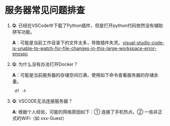 # 服务器常见问题排查
  1. **Q**: 已经在VSCode中下载了Python插件，但是打开python代码依然没有辅助拼写功能。
     
     **A**：可能是当前工作目录下的文件太多，导致插件失灵。[visual-studio-code-is-unable-to-watch-for-file-changes-in-this-large-workspace-error-enospc](https://code.visualstudio.com/docs/setup/linux#_visual-studio-code-is-unable-to-watch-for-file-changes-in-this-large-workspace-error-enospc)
 
  2. **Q**: 为什么没有办法打开Docker？
     
     **A**：可能是当前服务器的存储空间已满，使用如下命令查看服务器的存储余量。
     
          df -h
          
  3. **Q**: VSCODE无法连接服务器？ 

     **A**: 根据个人经验，可能的网络原因如下：① 连接了手机热点。② 一些非正式的WiFi（如 xxx-Guest）
